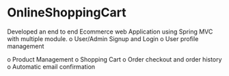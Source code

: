 # OnlineShoppingCart
  Developed an end to end Ecommerce web Application using Spring MVC with multiple module.
o	User/Admin Signup and Login
o	User profile management

o	Product Management
o	Shopping Cart
o	Order checkout and order history
o	Automatic email confirmation
